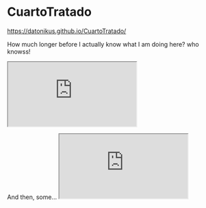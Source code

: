 # CuartoTratado

https://datonikus.github.io/CuartoTratado/

How much longer before I actually know
what I am doing here? who knowss!

<iframe src="https://docs.google.com/spreadsheets/d/e/2PACX-1vSfoCFyUbF9gLyDd3nSB4hWR3Xo_YbwdXUa4t_MU9ShwVisDeENl58Xo--L7TodhY9HG4R4EynG6b34/pubhtml?widget=true&amp;headers=false"></iframe>


And then, some...     <iframe src="https://docs.google.com/spreadsheets/d/e/2PACX-1vT-fKiGCq7In13bCX9eEpOwO8Dyvf9obxZD2BgyMcb84n0nUzEzr7tVISrvfjEdXT4kYBVRwkg-aocQ/pubhtml?gid=946330930&amp;single=true&amp;widget=true&amp;headers=false"></iframe>



